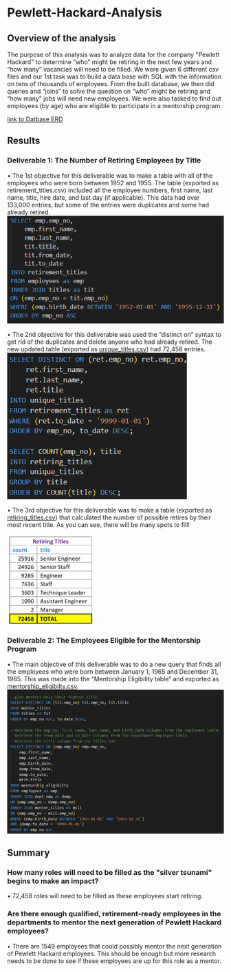 # Pewlett-Hackard-Analysis
## Overview of the analysis
The purpose of this analysis was to analyze data for the company "Pewlett Hackard” to determine “who” might be retiring in the next few years and “how many” vacancies will need to be filled.  We were given 6 different csv files and our 1st task was to build a data base with SQL with the information on tens of thousands of employees.  From the built database, we then did queries and “joins” to solve the question on “who” might be retiring and “how many” jobs will need new employees.   We were also tasked to find out employees (by age) who are eligible to participate in a mentorship program. 

[link to Datbase ERD](pngs/EmployeeDB.png)

## Results
### Deliverable 1: The Number of Retiring Employees by Title
•	The 1st objective for this deliverable was to make a table with all of the employees who were born between 1952 and 1955.  The table (exported as retirement_titles.csv) included all the employee numbers, first name, last name, title, hire date, and last day (if applicable). This data had over 133,000 entries, but some of the entries were duplicates and some had already retired. <br>
![](pngs/1.png)


•	The 2nd objective for this deliverable was used the “distinct on” syntax to get rid of the duplicates and delete anyone who had already retired.  The new updated table (exported as  [unique_titles.csv](https://github.com/manjamcmills/Pewlett-Hackard-Analysis/blob/main/Data/unique_titles.csv)) had 72,458 entries.<br>
![](pngs/2.png)

•	The 3rd objective for this deliverable was to make a table (exported as [retiring_titles.csv](https://github.com/manjamcmills/Pewlett-Hackard-Analysis/blob/main/Data/retirement_titles.csv)) that calculated the number of possible retires by their most recent title.  As you can see, there will be many spots to fill! 

![](pngs/retiring_titles.png)


### Deliverable 2: The Employees Eligible for the Mentorship Program
•	The main objective of this deliverable was to do a new query that finds all the employees who were born between January 1, 1965 and December 31, 1965.  This was made into the “Mentorship Eligibility table” and exported as [mentorship_eligibilty.csv](https://github.com/manjamcmills/Pewlett-Hackard-Analysis/blob/main/Data/mentorship_eligibilty.csv). <br>
![](pngs/3.png)
## Summary

### How many roles will need to be filled as the "silver tsunami" begins to make an impact?
•	72,458 roles will need to be filled as these employees start retiring. 

### Are there enough qualified, retirement-ready employees in the departments to mentor the next generation of Pewlett Hackard employees?
•	There are 1549 employees that could possibly mentor the next generation of Pewlett Hackard employees.  This should be enough but more research needs to be done to see if these employees are up for this role as a mentor. 
